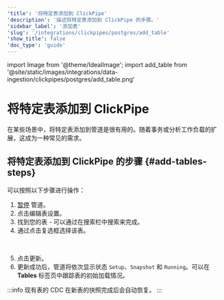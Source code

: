 ```yaml
---
'title': '将特定表添加到 ClickPipe'
'description': '描述将特定表添加到 ClickPipe 的步骤。'
'sidebar_label': '添加表'
'slug': '/integrations/clickpipes/postgres/add_table'
'show_title': false
'doc_type': 'guide'
---
```


import Image from '@theme/IdealImage';
import add_table from '@site/static/images/integrations/data-ingestion/clickpipes/postgres/add_table.png'


# 将特定表添加到 ClickPipe

在某些场景中，将特定表添加到管道是很有用的。随着事务或分析工作负载的扩展，这成为一种常见的需求。

## 将特定表添加到 ClickPipe 的步骤 {#add-tables-steps}

可以按照以下步骤进行操作：
1. [暂停](./pause_and_resume.md) 管道。
2. 点击编辑表设置。
3. 找到您的表 - 可以通过在搜索栏中搜索来完成。
4. 通过点击复选框选择该表。
<br/>
<Image img={add_table} border size="md"/>

5. 点击更新。
6. 更新成功后，管道将依次显示状态 `Setup`、`Snapshot` 和 `Running`。可以在 **Tables** 标签页中跟踪表的初始加载情况。

:::info
现有表的 CDC 在新表的快照完成后会自动恢复。
:::
